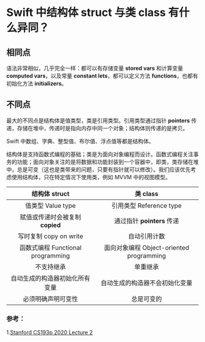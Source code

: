 # Swift 中结构体 struct 与类 class 有什么异同？

## 相同点

语法非常相似，几乎完全一样：都可以有存储变量 **stored vars** 和计算变量 **computed vars**，以及常量 **constant lets**，都可以定义方法 **functions**，也都有初始化方法 **initializers**。

## 不同点

最大的不同点是结构体是值类型，类是引用类型。引用类型通过指针 **pointers** 传递，存储在堆中，传递时是指向内存中同一个对象；结构体则传递的是拷贝。

Swift 中数组、字典、整型值、布尔值、浮点值等都是结构体。

结构体是支持函数式编程的基础；类是为面向对象编程而设计。函数式编程关注事务的功能；面向对象关注的是将数据和功能封装到一个容器中，即类，类存储在堆中，总是可变（这也是类带来的问题，只要有指针就可以修改）。我们应该优先考虑使用结构体，只在特定情况下使用类，例如 MVVM 中的视图模型。

|           结构体 struct           |                 类 class                 |
| :-------------------------------: | :--------------------------------------: |
|         值类型 Value type         |         引用类型 Reference type          |
|  赋值或传递时会被复制 **copied**  |        通过指针 **pointers** 传递        |
|      写时复制 copy on write       |               自动引用计数               |
| 函数式编程 Functional programming | 面向对象编程 Object-oriented programming |
|            不支持继承             |                 单重继承                 |
|  自动生成的构造器初始化所有变量   |      自动生成的构造器不会初始化变量      |
|        必须明确声明可变性         |                总是可变的                |

### 参考：

1.[Stanford CS193p 2020 Lecture 2](https://www.bilibili.com/video/BV1HK4y1t7KG?p=2)

